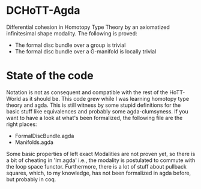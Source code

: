 # DCHoTT-Agda
Differential cohesion in Homotopy Type Theory by an axiomatized infinitesimal shape modality. The following is proved:
- The formal disc bundle over a group is trivial
- The formal disc bundle over a G-manifold is locally trivial

# State of the code
Notation is not as consequent and compatible with the rest of the HoTT-World as it should be.
This code grew while I was learning homotopy type theory and agda.
This is still witness by some stupid definitions for the basic stuff like equivalences and probably some agda-clumsyness.
If you want to have a look at what's been formalized, the following file are the right places:
- FormalDiscBundle.agda
- Manifolds.agda

Some basic properties of left exact Modalities are not proven yet, so there is a bit of cheating in 'Im.agda' i.e., the modality is postulated to commute with the loop space functor.
Furthermore, there is a lot of stuff about pullback squares, which, to my knowledge, has not been formalized in agda before, but probably in coq.

